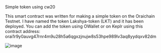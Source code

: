 Simple token using cw20

This smart contract was written for making a simple token on the Oraichain Testnet. 
I have named the token Lakshya-token (LKT) and it has been deployed. You can add the token using OWallet or on Keplr using this contract address: orai1r9y0auvg47rnr4m9u28h5a6qgxzjnujw8s53hpe989lv3aq8yydqxv82dm

![image](https://github.com/projectman14/first_token/assets/149526600/d552b0e0-469f-4d1e-b99e-2cd694628796)
